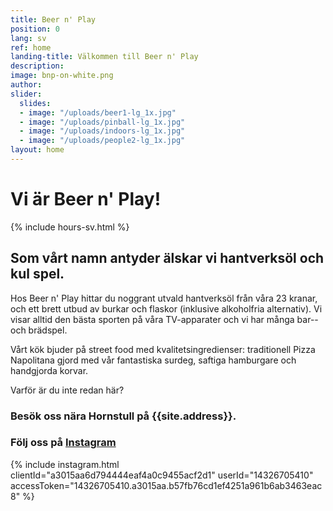 ```yaml
---
title: Beer n' Play
position: 0
lang: sv
ref: home
landing-title: Välkommen till Beer n' Play
description: 
image: bnp-on-white.png
author: 
slider:
  slides:
  - image: "/uploads/beer1-lg_1x.jpg"
  - image: "/uploads/pinball-lg_1x.jpg"
  - image: "/uploads/indoors-lg_1x.jpg"
  - image: "/uploads/people2-lg_1x.jpg"
layout: home
---
```


# Vi är <span style="white-space: nowrap">Beer n' Play!</span>

{% include hours-sv.html %}

## Som vårt namn antyder älskar vi hantverksöl och kul spel.

Hos Beer n' Play hittar du noggrant utvald hantverksöl från våra 23 kranar, och ett brett utbud av burkar och flaskor (inklusive alkoholfria alternativ). Vi visar alltid den bästa sporten på våra TV-apparater och vi har många bar-- och brädspel.

Vårt kök bjuder på street food med kvalitetsingredienser: traditionell Pizza Napolitana gjord med vår fantastiska surdeg, saftiga hamburgare och handgjorda korvar.

Varför är du inte redan här?

### Besök oss nära Hornstull på {{site.address}}.

### Följ oss på <a href="{{site.instagram}}" target="_blank">Instagram</a>

{% include instagram.html clientId="a3015aa6d794444eaf4a0c9455acf2d1" userId="14326705410" accessToken="14326705410.a3015aa.b57fb76cd1ef4251a961b6ab3463eac8" %}
